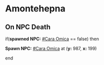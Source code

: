 # Amontehepna
## On NPC Death

if(**spawned NPC:**  [\#Cara Omica](/npc/111163) == false) then


**Spawn NPC:**  [\#Cara Omica](/npc/111163) at (**y:** 987, **x:** 199)

end